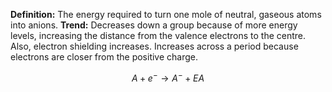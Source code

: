 **Definition:** The energy required to turn one mole of neutral, gaseous atoms into anions.
**Trend:**  Decreases down a group because of more energy levels, increasing the distance from the valence electrons to the centre. Also, electron shielding increases.
Increases across a period because electrons are closer from the positive charge.

$$A + e^- \to A^- + EA$$